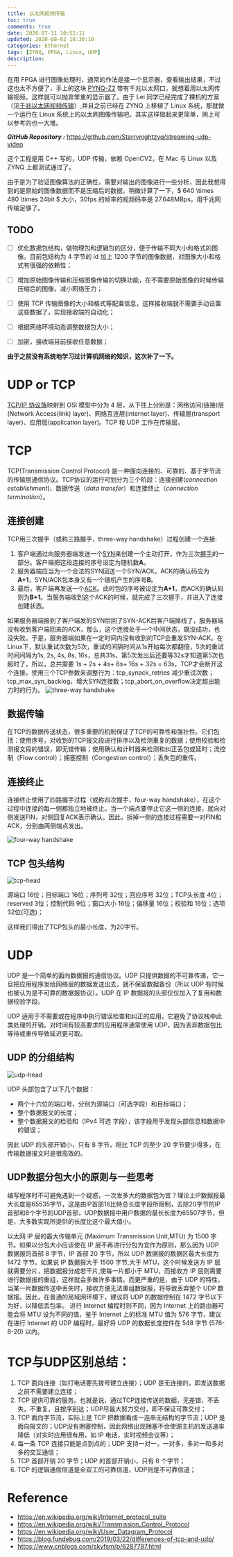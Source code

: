 ```yaml
---
title: 以太网视频传输
toc: true
comments: true
date: 2020-07-31 10:52:11
updated: 2020-08-02 18:30:10categories: Ethernet
tags: [ZYNQ, FPGA, Linux, UDP]
description:
---
```


在用 FPGA 进行图像处理时，通常的作法是接一个显示器，查看输出结果，不过这也太不方便了，手上的这块 [PYNQ-Z2](http://www.tul.com.tw/ProductsPYNQ-Z2.html) 带有千兆以太网口，就想着用以太网传输视频，这样就可以抛弃笨重的显示器了。由于 Lei 同学已经完成了裸机的方案（见[千兆以太网视频传输](http://leiblog.wang/Ethernet-Video/)）,并且之前已经在 ZYNQ 上移植了 Linux 系统，那就做一个运行在 Linux 系统上的以太网图像传输吧。其实这样做起来更简单，网上可以参考的也一大堆。

***GitHub Repository :*** https://github.com/Starrynightzyq/streaming-udp-video

这个工程是用 C++ 写的，UDP 传输，依赖 OpenCV2，在 Mac 与 Linux 以及 ZYNQ 上都测试通过了。

<!---more-->

由于是为了验证图像算法的正确性，需要对输出的图像进行一些分析，因此我想得到的是原始的图像数据而不是压缩后的数据，稍微计算了一下，$ 640 \times 480 \times 24bit $ 大小，30fps 的帧率的视频码率是 27.648MBps，用千兆网传输足够了。

## TODO

- [ ] 优化数据包结构，做物理包和逻辑包的区分，便于传输不同大小和格式的图像。目前包结构为 4 字节的 id 加上 1200 字节的图像数据，对图像大小和格式有很强的依赖性；
- [ ] 增加原始图像传输和压缩图像传输的切换功能，在不需要原始图像的时候传输压缩后的图像，减小网络压力；
- [ ] 使用 TCP 传输图像的大小和格式等配置信息，这样接收端就不需要手动设置这些数据了，实现接收端的自动化；
- [ ] 根据网络环境动态调整数据包大小；
- [ ] 加密，接收端目前接收任意数据；



**由于之前没有系统地学习过计算机网络的知识，这次补了一下。**

# UDP or TCP

[TCP/IP 协议族](https://en.wikipedia.org/wiki/Internet_protocol_suite)映射到 OSI 模型中分为 4 层，从下往上分别是：网络访问(链接)层(Network Access(link) layer)、网络互连层(internet layer)、传输层(transport layer)、应用层(application layer)。TCP 和 UDP 工作在传输层。

# TCP

TCP(Transmission Control Protocol) 是一种面向连接的、可靠的、基于字节流的传输层通信协议。TCP协议的运行可划分为三个阶段：连接创建(*connection establishment*)、数据传送（*data transfer*）和连接终止（*connection termination*）。

## 连接创建

TCP用三次握手（或称三路握手，three-way handshake）过程创建一个连接:

1. 客户端通过向服务器端发送一个[SYN](https://zh.wikipedia.org/wiki/传输控制协议#建立通路)来创建一个主动打开，作为三次[握手](https://zh.wikipedia.org/wiki/握手_(技术))的一部分。客户端把这段连接的序号设定为随机数**A**。
2. 服务器端应当为一个合法的SYN回送一个SYN/ACK。ACK的确认码应为**A+1**，SYN/ACK包本身又有一个随机产生的序号**B**。
3. 最后，客户端再发送一个[ACK](https://zh.wikipedia.org/wiki/確認訊息)。此时包的序号被设定为**A+1**，而ACK的确认码则为**B+1**。当服务端收到这个ACK的时候，就完成了三次握手，并进入了连接创建状态。

如果服务器端接到了客户端发的SYN后回了SYN-ACK后客户端掉线了，服务器端没有收到客户端回来的ACK，那么，这个连接处于一个中间状态，既没成功，也没失败。于是，服务器端如果在一定时间内没有收到的TCP会重发SYN-ACK。在Linux下，默认重试次数为5次，重试的间隔时间从1s开始每次都翻倍，5次的重试时间间隔为1s, 2s, 4s, 8s, 16s，总共31s，第5次发出后还要等32s才知道第5次也超时了，所以，总共需要 1s + 2s + 4s+ 8s+ 16s + 32s = 63s，TCP才会断开这个连接。使用三个TCP参数来调整行为：tcp_synack_retries 减少重试次数；tcp_max_syn_backlog，增大SYN连接数；tcp_abort_on_overflow决定超出能力时的行为。
![three-way handshake](EthernetVideo/tcp3.png)

## 数据传输

在TCP的数据传送状态，很多重要的机制保证了TCP的可靠性和强壮性。它们包括：使用序号，对收到的TCP报文段进行排序以及检测重复的数据；使用校验和检测报文段的错误，即无错传输；使用确认和计时器来检测和纠正丢包或延时；流控制（Flow control）；拥塞控制（Congestion control）；丢失包的重传。

## 连接终止

连接终止使用了四路握手过程（或称四次握手，four-way handshake），在这个过程中连接的每一侧都独立地被终止。当一个端点要停止它这一侧的连接，就向对侧发送FIN，对侧回复ACK表示确认。因此，拆掉一侧的连接过程需要一对FIN和ACK，分别由两侧端点发出。

![four-way handshake](EthernetVideo/tcp4.png)

## TCP 包头结构

![tcp-head](EthernetVideo/tcp-head.png)

源端口 16位；目标端口 16位；序列号 32位；回应序号 32位；TCP头长度 4位；reserved 3位；控制代码 9位；窗口大小 16位；偏移量 16位；校验和 16位；选项 32位(可选)；

这样我们得出了TCP包头的最小长度，为20字节。

# UDP

UDP 是一个简单的面向数据报的通信协议。UDP 只提供数据的不可靠传递，它一旦把应用程序发给网络层的数据发送出去，就不保留数据备份（所以 UDP 有时候也被认为是不可靠的数据报协议）。UDP 在 IP 数据报的头部仅仅加入了复用和数据校验字段。

UDP 适用于不需要或在程序中执行错误检查和纠正的应用，它避免了协议栈中此类处理的开销。对时间有较高要求的应用程序通常使用 UDP，因为丢弃数据包比等待或重传导致延迟更可取。

## UDP 的分组结构

![udp-head](EthernetVideo/udp-head.png)

UDP 头部包含了以下几个数据：

- 两个十六位的端口号，分别为源端口（可选字段）和目标端口；
- 整个数据报文的长度；
- 整个数据报文的检验和（IPv4 可选 字段），该字段用于发现头部信息和数据中的错误；

因此 UDP 的头部开销小，只有 8 字节，相比 TCP 的至少 20 字节要少得多，在传输数据报文时是很高效的。

## UDP数据分包大小的原则与一些思考

编写程序时不可避免遇到一个疑惑，一次发多大的数据包为宜？理论上IP数据报最大长度是65535字节，这是由IP首部16比特总长度字段所限制，去除20字节的IP首部和8个字节的UDP首部，UDP数据报中用户数据的最长长度为65507字节，但是，大多数实现所提供的长度比这个最大值小。

以太网 IP 层的最大传输单元 (Maximum Transmission Unit,MTU) 为 1500 字节。如果以分包大小应该使在 IP 层不再进行分包为宜作为原则，那么因为 UDP 数据报的首部 8 字节，IP 首部 20 字节，所以 UDP 数据报的数据区最大长度为 1472 字节。如果说 IP 数据报大于 1500 字节,大于 MTU，这个时候发送方 IP 层就需要分片，把数据报分成若干片,使每一片都小于 MTU，而接收方 IP 层则需要进行数据报的重组，这样就会多做许多事情。而更严重的是，由于 UDP 的特性，当某一片数据传送中丢失时，接收方便无法重组数据报，将导致丢弃整个 UDP 数据报。因此，在普通的局域网环境下，建议将 UDP 的数据控制在 1472 字节以下为好，以降低丢包率。
进行 Internet 编程时则不同，因为 Internet 上的路由器可能会将 MTU 设为不同的值，鉴于 Internet 上的标准 MTU 值为 576 字节，建议在进行 Internet 的 UDP 编程时，最好将 UDP 的数据长度控件在 548 字节 (576-8-20) 以内。

# TCP与UDP区别总结：
1. TCP 面向连接（如打电话要先拨号建立连接）；UDP 是无连接的，即发送数据之前不需要建立连接；
2. TCP 提供可靠的服务。也就是说，通过TCP连接传送的数据，无差错，不丢失，不重复，且按序到达；UDP尽最大努力交付，即不保证可靠交付；
3. TCP 面向字节流，实际上是 TCP 把数据看成一连串无结构的字节流；UDP 是面向报文的；UDP没有拥塞控制，因此网络出现拥塞不会使源主机的发送速率降低（对实时应用很有用，如 IP 电话，实时视频会议等）；
4. 每一条 TCP 连接只能是点到点的；UDP 支持一对一，一对多，多对一和多对多的交互通信；
5. TCP 首部开销 20 字节；UDP 的首部开销小，只有 8 个字节；
6. TCP 的逻辑通信信道是全双工的可靠信道，UDP则是不可靠信道；

# Reference

- https://en.wikipedia.org/wiki/Internet_protocol_suite
- https://en.wikipedia.org/wiki/Transmission_Control_Protocol
- https://en.wikipedia.org/wiki/User_Datagram_Protocol
- https://blog.fundebug.com/2019/03/22/differences-of-tcp-and-udp/
- https://www.cnblogs.com/skyfsm/p/6287787.html

